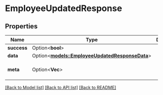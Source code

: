 # EmployeeUpdatedResponse

## Properties

Name | Type | Description | Notes
------------ | ------------- | ------------- | -------------
**success** | Option<**bool**> |  | [optional]
**data** | Option<[**models::EmployeeUpdatedResponseData**](EmployeeUpdatedResponse_data.md)> |  | [optional]
**meta** | Option<**Vec<String>**> |  | [optional][default to []]

[[Back to Model list]](../README.md#documentation-for-models) [[Back to API list]](../README.md#documentation-for-api-endpoints) [[Back to README]](../README.md)


